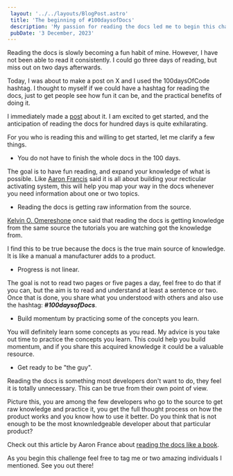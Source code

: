 ```yaml
---
 layout: '../../layouts/BlogPost.astro'
 title: 'The beginning of #100daysofDocs'
 description: 'My passion for reading the docs led me to begin this challenge for myself and anyone who will like to have fun reading docs.'
 pubDate: '3 December, 2023'
---
```


Reading the docs is slowly becoming a fun habit of mine. However, I have not been able to read it consistently. I could go three days of reading, but miss out on two days afterwards.

Today, I was about to make a post on X and I used the 100daysOfCode hashtag. I thought to myself if we could have a hashtag for reading the docs, just to get people see how fun it can be, and the practical benefits of doing it.

I immediately made a [post](https://twitter.com/c_lennyx/status/1731378599301701993) about it. I am excited to get started, and the anticipation of reading the docs for hundred days is quite exhilarating.

For you who is reading this and willing to get started, let me clarify a few things.

- You do not have to finish the whole docs in the 100 days.

The goal is to have fun reading, and expand your knowledge of what is possible. Like [Aaron Francis](https://twitter.com/aarondfrancis) said it is all about building your recticular activating system, this will help you map your way in the docs whenever you need information about one or two topics.

- Reading the docs is getting raw information from the source.

[Kelvin O. Omereshone](https://twitter.com/Dominus_Kelvin) once said that reading the docs is getting knowledge from the same source the tutorials you are watching got the knowledge from.

I find this to be true because the docs is the true main source of knowledge. It is like a manual a manufacturer adds to a product.

- Progress is not linear.

The goal is not to read two pages or five pages a day, feel free to do that if you can, but the aim is to read and understand at least a sentence or two. Once that is done, you share what you understood with others and also use the hashtag: _**#100daysofDocs**_.

- Build momentum by practicing some of the concepts you learn.

You will definitely learn some concepts as you read. My advice is you take out time to practice the concepts you learn. This could help you build momentum, and if you share this acquired knowledge it could be a valuable resource.

- Get ready to be "the guy".

Reading the docs is something most developers don't want to do, they feel it is totally unnecessary. This can be true from their own point of view.

Picture this, you are among the few developers who go to the source to get raw knowledge and practice it, you get the full thought process on how the product works and you know how to use it better. Do you think that is not enough to be the most knownledgeable developer about that particular product?

Check out this article by Aaron France about [reading the docs like a book](https://aaronfrancis.com/2023/read-the-docs-like-a-book).

As you begin this challenge feel free to tag me or two amazing individuals I mentioned. See you out there!

